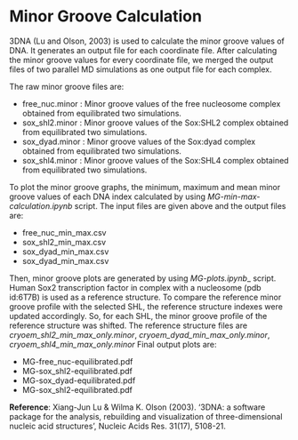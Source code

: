 # Minor Groove Calculation

3DNA (Lu and Olson, 2003) is used to calculate the minor groove values of DNA. It generates an output file for each coordinate file.
After calculating the minor groove values for every coordinate file, we merged the output files of two parallel MD simulations as one output file for each complex.

The raw minor groove files are:
- free_nuc.minor : Minor groove values of the free nucleosome complex obtained from equilibrated two simulations.
- sox_shl2.minor : Minor groove values of the Sox:SHL2 complex obtained from equilibrated two simulations. 
- sox_dyad.minor : Minor groove values of the Sox:dyad complex obtained from equilibrated two simulations. 
- sox_shl4.minor : Minor groove values of the Sox:SHL4 complex obtained from equilibrated two simulations. 

To plot the minor groove graphs, the minimum, maximum and mean minor groove values of each DNA index calculated by using _MG-min-max-calculation.ipynb_ script. The input files are given above and the output files are:
- free_nuc_min_max.csv 
- sox_shl2_min_max.csv 
- sox_dyad_min_max.csv 
- sox_dyad_min_max.csv 

Then, minor groove plots are generated by using _MG-plots.ipynb__ script. 
Human Sox2 transcription factor in complex with a nucleosome (pdb id:6T7B) is used as a reference structure. To compare the reference minor groove profile with the selected SHL, the reference structure indexes were updated accordingly. So, for each SHL, the minor groove profile of the reference structure was shifted. 
The reference structure files are _cryoem_shl2_min_max_only.minor_, _cryoem_dyad_min_max_only.minor_, _cryoem_shl4_min_max_only.minor_
Final output plots are:
- MG-free_nuc-equilibrated.pdf
- MG-sox_shl2-equilibrated.pdf
- MG-sox_dyad-equilibrated.pdf
- MG-sox_shl2-equilibrated.pdf

**Reference**: Xiang-Jun Lu & Wilma K. Olson (2003). ‘3DNA: a software package for the analysis, rebuilding and visualization of three-dimensional nucleic acid structures’, Nucleic Acids Res. 31(17), 5108-21.
